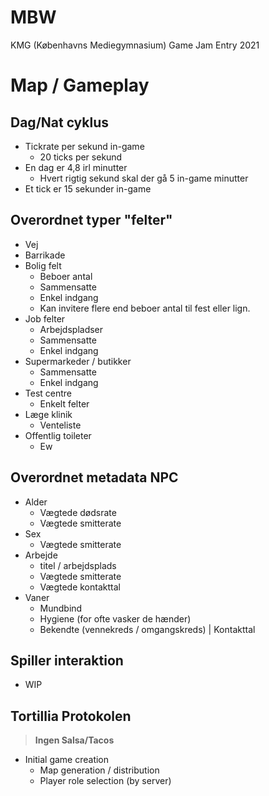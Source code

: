 # MBW
KMG (Københavns Mediegymnasium) Game Jam Entry 2021

# Map / Gameplay

## Dag/Nat cyklus

- Tickrate per sekund in-game
    * 20 ticks per sekund
- En dag er 4,8 irl minutter
    * Hvert rigtig sekund skal der gå 5 in-game minutter
- Et tick er 15 sekunder in-game

## Overordnet typer "felter"

- Vej
- Barrikade
- Bolig felt
    * Beboer antal
    * Sammensatte
    * Enkel indgang
    * Kan invitere flere end beboer antal til fest eller lign.
- Job felter
    * Arbejdspladser
    * Sammensatte
    * Enkel indgang
- Supermarkeder / butikker
    * Sammensatte
    * Enkel indgang
- Test centre
    * Enkelt felter
- Læge klinik
    * Venteliste
- Offentlig toileter
    * Ew

## Overordnet metadata NPC

- Alder
    * Vægtede dødsrate
    * Vægtede smitterate
- Sex
    * Vægtede smitterate
- Arbejde
    * titel / arbejdsplads
    * Vægtede smitterate
    * Vægtede kontakttal
- Vaner
    * Mundbind
    * Hygiene (for ofte vasker de hænder)
    * Bekendte (vennekreds / omgangskreds) | Kontakttal

## Spiller interaktion

- WIP

## Tortillia Protokolen

> **Ingen Salsa/Tacos**

- Initial game creation
    * Map generation / distribution
    * Player role selection (by server)
